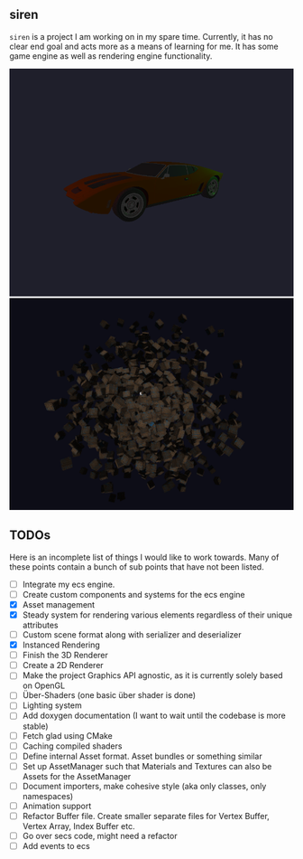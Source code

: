 ## siren

`siren` is a project I am working on in my spare time. Currently, it has no clear end goal and acts more as a means of
learning for me. It has some game engine as well as rendering engine functionality.

![](img/car.png)
![](img/render.png)

## TODOs

Here is an incomplete list of things I would like to work towards. Many of these points contain a bunch of sub points
that have not been listed.

- [ ] Integrate my ecs engine.
- [ ] Create custom components and systems for the ecs engine
- [x] Asset management
- [x] Steady system for rendering various elements regardless of their unique attributes
- [ ] Custom scene format along with serializer and deserializer
- [x] Instanced Rendering
- [ ] Finish the 3D Renderer
- [ ] Create a 2D Renderer
- [ ] Make the project Graphics API agnostic, as it is currently solely based on OpenGL
- [ ] Über-Shaders (one basic über shader is done)
- [ ] Lighting system
- [ ] Add doxygen documentation (I want to wait until the codebase is more stable)
- [ ] Fetch glad using CMake
- [ ] Caching compiled shaders
- [ ] Define internal Asset format. Asset bundles or something similar
- [ ] Set up AssetManager such that Materials and Textures can also be Assets for the AssetManager
- [ ] Document importers, make cohesive style (aka only classes, only namespaces)
- [ ] Animation support
- [ ] Refactor Buffer file. Create smaller separate files for Vertex Buffer, Vertex Array, Index Buffer etc.
- [ ] Go over secs code, might need a refactor
- [ ] Add events to ecs
